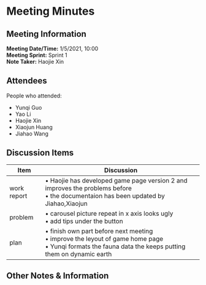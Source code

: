 # Meeting Minutes
## Meeting Information
**Meeting Date/Time:** 1/5/2021, 10:00   
**Meeting Sprint:** Sprint 1  
**Note Taker:** Haojie Xin  

## Attendees
People who attended:
- Yunqi Guo
- Yao Li
- Haojie Xin
- Xiaojun Huang
- Jiahao Wang

## Discussion Items

Item | Discussion
------- | -------
work  report | • Haojie has developed game page version 2 and improves the problems before <br>• the documentaion has been updated by Jiahao,Xiaojun
problem      | • carousel picture repeat in x axis looks ugly<br>• add tips under the button 
plan         | • finish own part before next meeting <br>• improve the leyout of game home page<br>• Yunqi formats the fauna data the keeps putting them on dynamic earth

## Other Notes & Information
